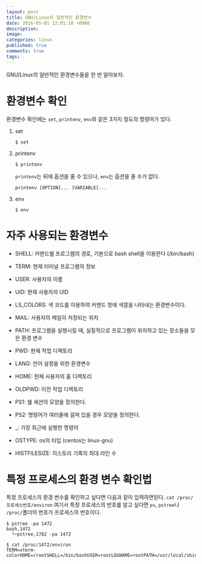 ```yaml
---
layout: post
title: GNU/Linux의 일반적인 환경변수
date: 2016-05-01 12:01:18 +0900
description: 
image: 
categories: linux
published: true
comments: true
tags:
---
```


GNU/Linux의 일반적인 환경변수들을 한 번 알아보자.

# 환경변수 확인

환경변수 확인에는 `set`, `printenv`, `env`와 같은 3가지 정도의 명령어가 있다.  

1. set

       $ set

2. printenv

       $ printenv
    
    `printenv`는 뒤에 옵션을 줄 수 있으나, `env`는 옵션을 줄 수가 없다.

       printenv [OPTION]... [VARIABLE]...

3. env
       
       $ env

# 자주 사용되는 환경변수

- SHELL: 커맨드쉘 프로그램의 경로, 기본으로 bash shell을 이용한다 (/bin/bash)

- TERM: 현재 터미널 프로그램의 정보

- USER: 사용자의 이름

- UID: 현재 사용자의 UID

- LS_COLORS: 색 코드를 이용하여 커맨드 창에 색깔을 나타내는 환경변수이다.

- MAIL: 사용자의 메일이 저장되는 위치

- PATH: 프로그램을 실행시킬 때, 실질적으로 프로그램이 위치하고 있는 장소들을 모은 환경 변수

- PWD: 현재 작업 디렉토리

- LANG: 언어 설정을 위한 환경변수

- HOME: 현재 사용자의 홈 디렉토리

- OLDPWD: 이전 작업 디렉토리

- PS1: 쉘 세션의 모양을 정의한다.

- PS2: 명령어가 여러줄에 걸져 있을 경우 모양을 정의한다.

- \_: 가장 최근에 실행한 명령어

- OSTYPE: os의 타입 (centos는 linux-gnu)

- HISTFILESIZE: 히스토리 기록의 최대 라인 수

# 특정 프로세스의 환경 변수 확인법

특정 프로세스의 환경 번수를 확인하고 싶다면 다음과 같이 입력하면된다. `cat /proc/프로세스번호/environ` 여기서 특정 프로세스의 번호를 알고 싶다면 `ps`, `pstree`나 `/proc/`폴더의 번호가 프로세스의 번호이다.

```shell
$ pstree -pa 1472
bash,1472
  └─pstree,1782 -pa 1472

$ cat /proc/1472/environ
TERM=xterm-colorHOME=/rootSHELL=/bin/bashUSER=rootLOGNAME=rootPATH=/usr/local/sbin:/usr/local/bin:/sbin:/bin:/usr/sbin:/usr/binXDG_SESSION_ID=2n
```

